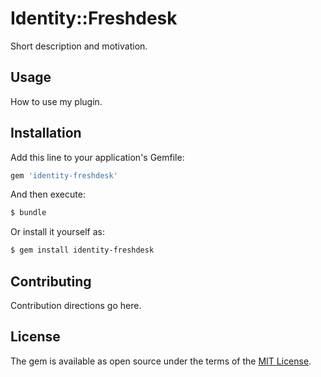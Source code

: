 # Identity::Freshdesk
Short description and motivation.

## Usage
How to use my plugin.

## Installation
Add this line to your application's Gemfile:

```ruby
gem 'identity-freshdesk'
```

And then execute:
```bash
$ bundle
```

Or install it yourself as:
```bash
$ gem install identity-freshdesk
```

## Contributing
Contribution directions go here.

## License
The gem is available as open source under the terms of the [MIT License](https://opensource.org/licenses/MIT).
